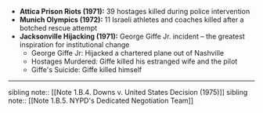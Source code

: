 - **Attica Prison Riots (1971):** 39 hostages killed during police intervention
- **Munich Olympics (1972):** 11 Israeli athletes and coaches killed after a botched rescue attempt
- **Jacksonville Hijacking (1971):** George Giffe Jr. incident – the greatest inspiration for institutional change
	- George Giffe Jr: Hijacked a chartered plane out of Nashville
	- Hostages Murdered: Giffe killed his estranged wife and the pilot
	- Giffe's Suicide: Giffe killed himself

---
sibling note:: [[Note 1.B.4. Downs v. United States Decision (1975)]]
sibling note:: [[Note 1.B.5. NYPD's Dedicated Negotiation Team]]